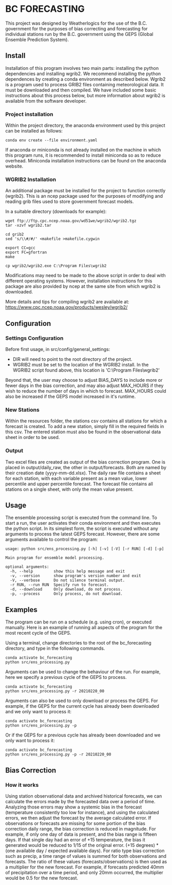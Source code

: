 # BC FORECASTING
This project was designed by Weatherlogics for the use of the B.C. government for the purposes of bias correcting and forecasting for individual stations run by the B.C. government using the GEPS (Global Ensemble Prediction System).

## Install

Installation of this program involves two main parts: installing the python dependencies and installing wgrib2. We recommend installing the python dependences by creating a conda environment as described below. Wgrib2 is a program used to process GRIB2 files containing meteorological data. It must be downloaded and then compiled. We have included some basic instructions about this process below, but more information about wgrib2 is available from the software developer.

### Project installation

Within the project directory, the anaconda environment used by this project can be installed as follows:

```
conda env create --file environment.yaml
```

If anaconda or miniconda is not already installed on the machine in which this program runs, it is recommended to install miniconda so as to reduce overhead. Miniconda installation instructions can be found on the anaconda website.

### WGRIB2 Installation
An additional package must be installed for the project to function correctly (wgrib2). This is an ncep package used for the purposes of modifying and reading grib files used to store government forecast models.

In a suitable directory (downloads for example):

```
wget ftp://ftp.cpc.ncep.noaa.gov/wd51we/wgrib2/wgrib2.tgz
tar -xzvf wgrib2.tar

cd grib2
sed 's/\\#/#/' <makefile >makefile.cygwin

export CC=gcc
export FC=gfortran
make

cp wgrib2/wgrib2.exe C:\Program Files\wgrib2
```
Modifications may need to be made to the above script in order to deal with different operating systems. However, installation instructions for this package are also provided by ncep at the same site from which wgrib2 is downloaded.

More details and tips for compiling wgrib2 are available at: https://www.cpc.ncep.noaa.gov/products/wesley/wgrib2/

## Configuration

### Settings Configuration

Before first usage, in src/config/general_settings:
- DIR will need to point to the root directory of the project.
- WGRIB2 must be set to the location of the WGRIB2 install. In the WGRIB2 script found above, this location is 'C:\Program Files\wgrib2'

Beyond that, the user may choose to adjust BIAS_DAYS to include more or fewer days in the bias correction, and may also adjust MAX_HOURS if they wish to reduce the number of days in which to forecast. MAX_HOURS could also be increased if the GEPS model increased in it's runtime.

### New Stations

Within the resources folder, the stations csv contains all stations for which a forecast is created. To add a new station, simply fill in the required fields in this csv. The entered station must also be found in the observational data sheet in order to be used.

### Output

Two excel files are created as output of the bias correction program. One is placed in output/daily_raw, the other in output/forecasts. Both are named by their creation date (yyyy-mm-dd.xlsx).
The daily raw file contains a sheet for each station, with each variable present as a mean value, lower percentile and upper percentile forecast.
The forecast file contains all stations on a single sheet, with only the mean value present.

## Usage

The ensemble processing script is executed from the command line. To start a run, the user activates their conda environment and then executes the python script. In its simplest form, the script is executed without any arguments to process the latest GEPS forecast. However, there are some arguments available to control the program:

```
usage: python src/ens_processing.py [-h] [-v] [-V] [-r RUN] [-d] [-p]

Main program for ensemble model processing.

optional arguments:
  -h, --help         show this help message and exit
  -v, --version      show program's version number and exit
  -V, --verbose      Do not silence terminal output.
  -r RUN, --run RUN  Specify run to forecast.
  -d, --download     Only download, do not process.
  -p, --process      Only process, do not download.
```

## Examples
The program can be run on a schedule (e.g. using cron), or executed manually. Here is an example of running all aspects of the program for the most recent cycle of the GEPS.

Using a terminal, change directories to the root of the bc_forecasting directory, and type in the following commands.
```
conda activate bc_forecasting
python src/ens_processing.py
```

Arguments can be used to change the behaviour of the run. For example, here we specify a previous cycle of the GEPS to process.

```
conda activate bc_forecasting
python src/ens_processing.py -r 20210220_00
```

Arguments can also be used to only download or process the GEPS. For example, if the GEPS for the current cycle has already been downloaded and we only want to process it:

```
conda activate bc_forecasting
python src/ens_processing.py -p
```

Or if the GEPS for a previous cycle has already been downloaded and we only want to process it:

```
conda activate bc_forecasting
python src/ens_processing.py -p -r 20210220_00
```

## Bias Correction

### How it works
Using station observational data and archived historical forecasts, we can calculate the errors made by the forecasted data over a period of time. Analyzing those errors may show a systemic bias in the forecast (temperature consistently too low for instance), and using the calculated errors, we then adjust the forecast by the average calculated error. If observations or forecasts are missing for some portion of the bias correction daily range, the bias correction is reduced in magnitude. For example, if only one day of data is present, and the bias range is fifteen days. If that single day had an error of +15 temperature, the bias it generated would be reduced to 1/15 of the original error. (+15 degrees) * (one available day / expected available days).
For ratio type bias correction such as precip, a time range of values is summed for both observations and forecasts. The ratio of these values (forecasts/observations) is then used as a multiplier for the new forecast. For example, if forecasts predicted 40mm of precipitation over a time period, and only 20mm occurred, the multiplier would be 0.5 for the new forecast.
